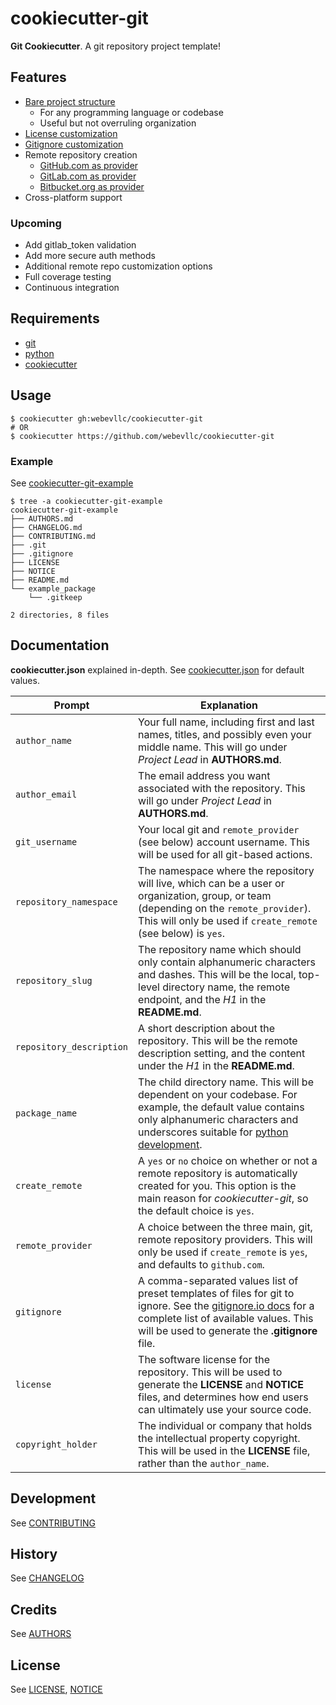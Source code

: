 # cookiecutter-git
**Git Cookiecutter**. A git repository project template!

## Features
- [Bare project structure](https://github.com/webevllc/cookiecutter-git-example)
  - For any programming language or codebase
  - Useful but not overruling organization
- [License customization](https://developer.github.com/v3/licenses/)
- [Gitignore customization](https://www.gitignore.io/)
- Remote repository creation
  - [GitHub.com as provider](https://developer.github.com/v3/repos/)
  - [GitLab.com as provider](https://docs.gitlab.com/ce/api/projects.html)
  - [Bitbucket.org as provider](https://developer.atlassian.com/bitbucket/api/2/reference/resource/repositories)
- Cross-platform support

### Upcoming
- Add gitlab_token validation
- Add more secure auth methods
- Additional remote repo customization options
- Full coverage testing
- Continuous integration

## Requirements
- [git](https://git-scm.com/downloads)
- [python](https://www.python.org/downloads/)
- [cookiecutter](https://github.com/audreyr/cookiecutter)

## Usage
    $ cookiecutter gh:webevllc/cookiecutter-git
    # OR
    $ cookiecutter https://github.com/webevllc/cookiecutter-git

### Example
See [cookiecutter-git-example](https://github.com/webevllc/cookiecutter-git-example)

    $ tree -a cookiecutter-git-example
    cookiecutter-git-example
    ├── AUTHORS.md
    ├── CHANGELOG.md
    ├── CONTRIBUTING.md
    ├── .git
    ├── .gitignore
    ├── LICENSE
    ├── NOTICE
    ├── README.md
    └── example_package
        └── .gitkeep

    2 directories, 8 files

## Documentation
**cookiecutter.json** explained in-depth. See [cookiecutter.json](cookiecutter.json) for default values.

Prompt | Explanation
--- | ---
`author_name` | Your full name, including first and last names, titles, and possibly even your middle name. This will go under *Project Lead* in **AUTHORS.md**.
`author_email` | The email address you want associated with the repository. This will go under *Project Lead* in **AUTHORS.md**.
`git_username` | Your local git and `remote_provider` (see below) account username. This will be used for all git-based actions.
`repository_namespace` | The namespace where the repository will live, which can be a user or organization, group, or team (depending on the `remote_provider`). This will only be used if `create_remote` (see below) is `yes`.
`repository_slug` | The repository name which should only contain alphanumeric characters and dashes. This will be the local, top-level directory name, the remote endpoint, and the *H1* in the **README.md**.
`repository_description` | A short description about the repository. This will be the remote description setting, and the content under the *H1* in the **README.md**.
`package_name` | The child directory name. This will be dependent on your codebase. For example, the default value contains only alphanumeric characters and underscores suitable for [python development](https://www.python.org/dev/peps/pep-0008/).
`create_remote` | A `yes` or `no` choice on whether or not a remote repository is automatically created for you. This option is the main reason for *cookiecutter-git*, so the default choice is `yes`.
`remote_provider` | A choice between the three main, git, remote repository providers. This will only be used if `create_remote` is `yes`, and defaults to `github.com`.
`gitignore` | A comma-separated values list of preset templates of files for git to ignore. See the [gitignore.io docs](https://github.com/joeblau/gitignore.io#list) for a complete list of available values. This will be used to generate the **.gitignore** file.
`license` | The software license for the repository. This will be used to generate the **LICENSE** and **NOTICE** files, and determines how end users can ultimately use your source code.
`copyright_holder` | The individual or company that holds the intellectual property copyright. This will be used in the **LICENSE** file, rather than the `author_name`.

## Development
See [CONTRIBUTING](CONTRIBUTING.md)

## History
See [CHANGELOG](CHANGELOG.md)

## Credits
See [AUTHORS](AUTHORS.md)

## License
See [LICENSE](LICENSE), [NOTICE](NOTICE)
